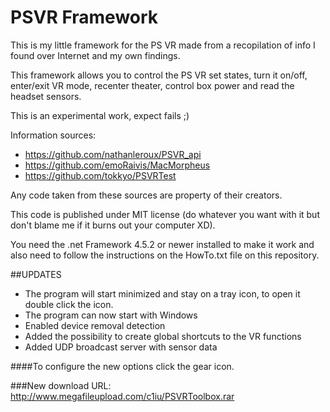 # PSVR Framework

This is my little framework for the PS VR made from a recopilation of info I found over Internet and my own findings.

This framework allows you to control the PS VR set states, turn it on/off, enter/exit VR mode, recenter theater, control box power and read the headset sensors.

This is an experimental work, expect fails ;)

Information sources: 

* https://github.com/nathanleroux/PSVR_api
* https://github.com/emoRaivis/MacMorpheus
* https://github.com/tokkyo/PSVRTest

Any code taken from these sources are property of their creators.

This code is published under MIT license (do whatever you want with it but don't blame me if it burns out your computer XD).

You need the .net Framework 4.5.2 or newer installed to make it work and also need to follow the instructions on the HowTo.txt file on this repository.

##UPDATES

- The program will start minimized and stay on a tray icon, to open it double click the icon.
- The program can now start with Windows
- Enabled device removal detection
- Added the possibility to create global shortcuts to the VR functions
- Added UDP broadcast server with sensor data

####To configure the new options click the gear icon.

###New download URL: http://www.megafileupload.com/c1iu/PSVRToolbox.rar
